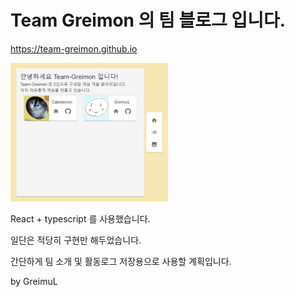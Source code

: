 # Team Greimon 의 팀 블로그 입니다.
https://team-greimon.github.io   
   
<img src="./capture/1.JPG" width="50%" height="50%">    

React + typescript 를 사용했습니다.   

일단은 적당히 구현만 해두었습니다.   


간단하게 팀 소개 및 활동로그 저장용으로 사용할 계획입니다.

by GreimuL
